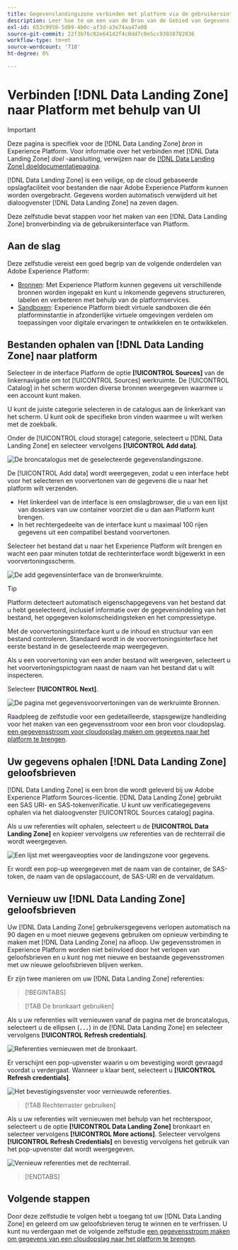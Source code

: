 ```yaml
---
title: Gegevenslandingszone verbinden met platform via de gebruikersinterface
description: Leer hoe te om een van de Bron van de Gebied van Gegevens te creëren die de gebruikersinterface van het Platform gebruiken.
exl-id: 653c9958-5d89-4b0c-af3d-a3e74aa47a08
source-git-commit: 22f3b76c02e641d2f4c0dd7c0e5cc93038782836
workflow-type: tm+mt
source-wordcount: '710'
ht-degree: 0%

---
```


# Verbinden [!DNL Data Landing Zone] naar Platform met behulp van UI

>[!IMPORTANT]
>
>Deze pagina is specifiek voor de [!DNL Data Landing Zone] *bron* in Experience Platform. Voor informatie over het verbinden met [!DNL Data Landing Zone] *doel* -aansluiting, verwijzen naar de [[!DNL Data Landing Zone] doeldocumentatiepagina](/help/destinations/catalog/cloud-storage/data-landing-zone.md).

[!DNL Data Landing Zone] is een veilige, op de cloud gebaseerde opslagfaciliteit voor bestanden die naar Adobe Experience Platform kunnen worden overgebracht. Gegevens worden automatisch verwijderd uit het dialoogvenster [!DNL Data Landing Zone] na zeven dagen.

Deze zelfstudie bevat stappen voor het maken van een [!DNL Data Landing Zone] bronverbinding via de gebruikersinterface van Platform.

## Aan de slag

Deze zelfstudie vereist een goed begrip van de volgende onderdelen van Adobe Experience Platform:

* [Bronnen](../../../../home.md): Met Experience Platform kunnen gegevens uit verschillende bronnen worden ingepakt en kunt u inkomende gegevens structureren, labelen en verbeteren met behulp van de platformservices.
* [Sandboxen](../../../../../sandboxes/home.md): Experience Platform biedt virtuele sandboxen die één platforminstantie in afzonderlijke virtuele omgevingen verdelen om toepassingen voor digitale ervaringen te ontwikkelen en te ontwikkelen.

## Bestanden ophalen van [!DNL Data Landing Zone] naar platform

Selecteer in de interface Platform de optie **[!UICONTROL Sources]** van de linkernavigatie om tot [!UICONTROL Sources] werkruimte. De [!UICONTROL Catalog] in het scherm worden diverse bronnen weergegeven waarmee u een account kunt maken.

U kunt de juiste categorie selecteren in de catalogus aan de linkerkant van het scherm. U kunt ook de specifieke bron vinden waarmee u wilt werken met de zoekbalk.

Onder de [!UICONTROL cloud storage] categorie, selecteert u [!DNL Data Landing Zone] en selecteer vervolgens **[!UICONTROL Add data]**.

![De broncatalogus met de geselecteerde gegevenslandingszone.](../../../../images/tutorials/create/dlz/catalog.png)

De [!UICONTROL Add data] wordt weergegeven, zodat u een interface hebt voor het selecteren en voorvertonen van de gegevens die u naar het platform wilt verzenden.

* Het linkerdeel van de interface is een omslagbrowser, die u van een lijst van dossiers van uw container voorziet die u dan aan Platform kunt brengen.
* In het rechtergedeelte van de interface kunt u maximaal 100 rijen gegevens uit een compatibel bestand voorvertonen.

Selecteer het bestand dat u naar het Experience Platform wilt brengen en wacht een paar minuten totdat de rechterinterface wordt bijgewerkt in een voorvertoningsscherm.

![De add gegevensinterface van de bronwerkruimte.](../../../../images/tutorials/create/dlz/add-data.png)

>[!TIP]
>
>Platform detecteert automatisch eigenschapgegevens van het bestand dat u hebt geselecteerd, inclusief informatie over de gegevensindeling van het bestand, het opgegeven kolomscheidingsteken en het compressietype.

Met de voorvertoningsinterface kunt u de inhoud en structuur van een bestand controleren. Standaard wordt in de voorvertoningsinterface het eerste bestand in de geselecteerde map weergegeven.

Als u een voorvertoning van een ander bestand wilt weergeven, selecteert u het voorvertoningspictogram naast de naam van het bestand dat u wilt inspecteren.

Selecteer **[!UICONTROL Next]**.

![De pagina met gegevensvoorvertoningen van de werkruimte Bronnen.](../../../../images/tutorials/create/dlz/file-detection.png)

Raadpleeg de zelfstudie voor een gedetailleerde, stapsgewijze handleiding voor het maken van een gegevensstroom voor een bron voor cloudopslag. [een gegevensstroom voor cloudopslag maken om gegevens naar het platform te brengen](../../dataflow/batch/cloud-storage.md).

## Uw gegevens ophalen [!DNL Data Landing Zone] geloofsbrieven

[!DNL Data Landing Zone] is een bron die wordt geleverd bij uw Adobe Experience Platform Sources-licentie. [!DNL Data Landing Zone] gebruikt een SAS URI- en SAS-tokenverificatie. U kunt uw verificatiegegevens ophalen via het dialoogvenster [!UICONTROL Sources catalog] pagina.

Als u uw referenties wilt ophalen, selecteert u de **[!UICONTROL Data Landing Zone]** en kopieer vervolgens uw referenties van de rechterrail die wordt weergegeven.

![Een lijst met weergaveopties voor de landingszone voor gegevens.](../../../../images/tutorials/create/dlz/view-credentials.png)

Er wordt een pop-up weergegeven met de naam van de container, de SAS-token, de naam van de opslagaccount, de SAS-URI en de vervaldatum.

## Vernieuw uw [!DNL Data Landing Zone] geloofsbrieven

Uw [!DNL Data Landing Zone] gebruikersgegevens verlopen automatisch na 90 dagen en u moet nieuwe gegevens gebruiken om opnieuw verbinding te maken met [!DNL Data Landing Zone] na afloop. Uw gegevensstromen in Experience Platform worden niet beïnvloed door het verlopen van geloofsbrieven en u kunt nog met nieuwe en bestaande gegevensstromen met uw nieuwe geloofsbrieven blijven werken.

Er zijn twee manieren om uw [!DNL Data Landing Zone] referenties:

>[!BEGINTABS]

>[!TAB De bronkaart gebruiken]

Als u uw referenties wilt vernieuwen vanaf de pagina met de broncatalogus, selecteert u de ellipsen (**`...`**) in de [!DNL Data Landing Zone] en selecteer vervolgens **[!UICONTROL Refresh credentials]**.

![Referenties vernieuwen met de bronkaart.](../../../../images/tutorials/create/dlz/refresh-with-card.png)

Er verschijnt een pop-upvenster waarin u om bevestiging wordt gevraagd voordat u verdergaat. Wanneer u klaar bent, selecteert u **[!UICONTROL Refresh credentials]**.

![Het bevestigingsvenster voor vernieuwde referenties.](../../../../images/tutorials/create/dlz/confirm.png)

>[!TAB Rechterraster gebruiken]

Als u uw referenties wilt vernieuwen met behulp van het rechterspoor, selecteert u de optie **[!UICONTROL Data Landing Zone]** bronkaart en selecteer vervolgens **[!UICONTROL More actions]**. Selecteer vervolgens **[!UICONTROL Refresh Credentials]** en bevestig vervolgens het gebruik van het pop-upvenster dat wordt weergegeven.

![Vernieuw referenties met de rechterrail.](../../../../images/tutorials/create/dlz/refresh-with-right-rail.png)

>[!ENDTABS]

## Volgende stappen

Door deze zelfstudie te volgen hebt u toegang tot uw [!DNL Data Landing Zone] en geleerd om uw geloofsbrieven terug te winnen en te verfrissen. U kunt nu verdergaan met de volgende zelfstudie [een gegevensstroom maken om gegevens van een cloudopslag naar het platform te brengen](../../dataflow/batch/cloud-storage.md).
